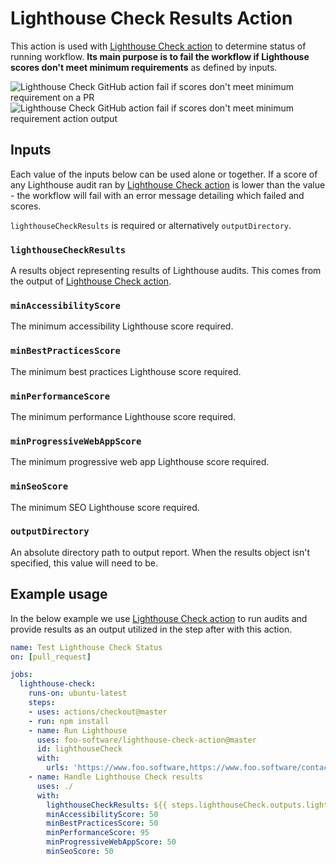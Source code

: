 # Lighthouse Check Results Action

This action is used with [Lighthouse Check action](https://github.com/foo-software/lighthouse-check-action) to determine status of running workflow. **Its main purpose is to fail the workflow if Lighthouse scores don't meet minimum requirements** as defined by inputs.

<img alt="Lighthouse Check GitHub action fail if scores don't meet minimum requirement on a PR" src="https://lighthouse-check.s3.amazonaws.com/images/github-actions/github-action-lighthouse-check-status-action-pr-fail.png" />

<img alt="Lighthouse Check GitHub action fail if scores don't meet minimum requirement action output" src="https://lighthouse-check.s3.amazonaws.com/images/github-actions/github-action-lighthouse-check-status-action.png" />

## Inputs

Each value of the inputs below can be used alone or together. If a score of any Lighthouse audit ran by [Lighthouse Check action](https://github.com/foo-software/lighthouse-check-action) is lower than the value - the workflow will fail with an error message detailing which failed and scores.

`lighthouseCheckResults` is required or alternatively `outputDirectory`.

### `lighthouseCheckResults`

A results object representing results of Lighthouse audits. This comes from the output of [Lighthouse Check action](https://github.com/foo-software/lighthouse-check-action).

### `minAccessibilityScore`

The minimum accessibility Lighthouse score required.

### `minBestPracticesScore`

The minimum best practices Lighthouse score required.

### `minPerformanceScore`

The minimum performance Lighthouse score required.

### `minProgressiveWebAppScore`

The minimum progressive web app Lighthouse score required.

### `minSeoScore`

The minimum SEO Lighthouse score required.

### `outputDirectory`

An absolute directory path to output report. When the results object isn't specified, this value will need to be.

## Example usage

In the below example we use [Lighthouse Check action](https://github.com/foo-software/lighthouse-check-action) to run audits and provide results as an output utilized in the step after with this action.

```yaml
name: Test Lighthouse Check Status
on: [pull_request]

jobs:
  lighthouse-check:
    runs-on: ubuntu-latest
    steps:
    - uses: actions/checkout@master
    - run: npm install
    - name: Run Lighthouse
      uses: foo-software/lighthouse-check-action@master
      id: lighthouseCheck
      with:
        urls: 'https://www.foo.software,https://www.foo.software/contact'
    - name: Handle Lighthouse Check results
      uses: ./
      with:
        lighthouseCheckResults: ${{ steps.lighthouseCheck.outputs.lighthouseCheckResults }}
        minAccessibilityScore: 50
        minBestPracticesScore: 50
        minPerformanceScore: 95
        minProgressiveWebAppScore: 50
        minSeoScore: 50
```
